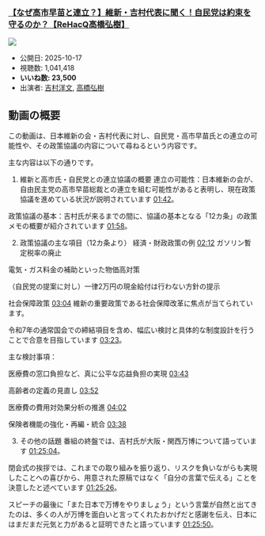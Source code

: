 ### [【なぜ高市早苗と連立？】維新・吉村代表に聞く！自民党は約束を守るのか？【ReHacQ高橋弘樹】](https://www.youtube.com/watch?v=Rx4U0L9SK9w)
[![](https://img.youtube.com/vi/Rx4U0L9SK9w/sddefault.jpg)](https://www.youtube.com/watch?v=Rx4U0L9SK9w)
-   公開日: 2025-10-17
-   視聴数: 1,041,418
-   **いいね数: 23,500**
-   出演者: [吉村洋文](/rehacq_fan/people/吉村洋文 "wikilink"), [高橋弘樹](/rehacq_fan/people/高橋弘樹 "wikilink")


## 動画の概要

この動画は、日本維新の会・吉村代表に対し、自民党・高市早苗氏との連立の可能性や、その政策協議の内容について尋ねるという内容です。

主な内容は以下の通りです。

1. 維新と高市氏・自民党との連立協議の概要
連立の可能性：日本維新の会が、自由民主党の高市早苗総裁との連立を組む可能性があると表明し、現在政策協議を進めている状況が説明されています [01:42](https://www.youtube.com/watch?v=Rx4U0L9SK9w&t=102s)。

政策協議の基本：吉村氏が来るまでの間に、協議の基本となる「12カ条」の政策メモの概要が紹介されています [01:58](https://www.youtube.com/watch?v=Rx4U0L9SK9w&t=118s)。

2. 政策協議の主な項目（12カ条より）
経済・財政政策の例 [02:12](https://www.youtube.com/watch?v=Rx4U0L9SK9w&t=132s)
ガソリン暫定税率の廃止

電気・ガス料金の補助といった物価高対策

（自民党の提案に対し）一律2万円の現金給付は行わない方針の提示

社会保障政策 [03:04](https://www.youtube.com/watch?v=Rx4U0L9SK9w&t=184s)
維新の重要政策である社会保障改革に焦点が当てられています。

令和7年の通常国会での締結項目を含め、幅広い検討と具体的な制度設計を行うことで合意を目指しています [03:23](https://www.youtube.com/watch?v=Rx4U0L9SK9w&t=203s)。

主な検討事項：

医療費の窓口負担など、真に公平な応益負担の実現 [03:43](https://www.youtube.com/watch?v=Rx4U0L9SK9w&t=223s)

高齢者の定義の見直し [03:52](https://www.youtube.com/watch?v=Rx4U0L9SK9w&t=232s)

医療費の費用対効果分析の推進 [04:02](https://www.youtube.com/watch?v=Rx4U0L9SK9w&t=242s)

保険者機能の強化・再編・統合 [03:38](https://www.youtube.com/watch?v=Rx4U0L9SK9w&t=218s)

3. その他の話題
番組の終盤では、吉村氏が大阪・関西万博について語っています [01:25:04](https://www.youtube.com/watch?v=Rx4U0L9SK9w&t=5104s)。

閉会式の挨拶では、これまでの取り組みを振り返り、リスクを負いながらも実現したことへの喜びから、用意された原稿ではなく「自分の言葉で伝える」ことを決意したと述べています [01:25:26](https://www.youtube.com/watch?v=Rx4U0L9SK9w&t=5126s)。

スピーチの最後に「また日本で万博をやりましょう」という言葉が自然と出てきたのは、多くの人が万博を面白いと言ってくれたおかげだと感謝を伝え、日本にはまだまだ元気と力があると証明できたと語っています [01:25:50](https://www.youtube.com/watch?v=Rx4U0L9SK9w&t=5150s)。
